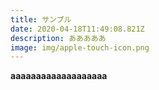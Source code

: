 ```yaml
---
title: サンプル
date: 2020-04-18T11:49:08.821Z
description: あああああ
image: img/apple-touch-icon.png
---
```



**aaaaaaaaaaaaaaaaaaa**